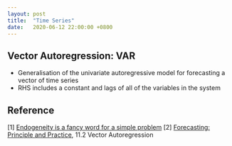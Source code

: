 ```yaml
---
layout: post
title:  "Time Series"
date:   2020-06-12 22:00:00 +0800
---
```

## Vector Autoregression: VAR

- Generalisation of the univariate autoregressive model for forecasting a vector of time series
- RHS includes a constant and lags of all of the variables in the system

## Reference

[1] [Endogeneity is a fancy word for a simple problem](http://people.bu.edu/tsimcoe/code/Endog-PDW.pdf)
[2] [Forecasting: Principle and Practice](https://otexts.com/fpp2/VAR.html), 11.2 Vector Autoregression
